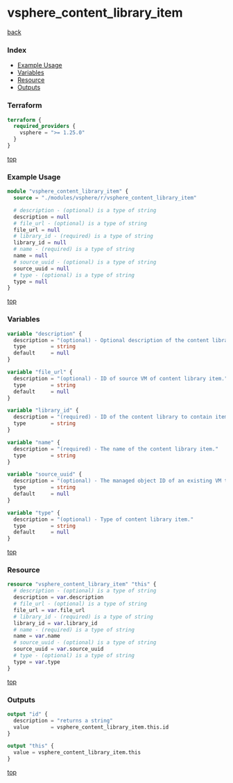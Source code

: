 # vsphere_content_library_item

[back](../vsphere.md)

### Index

- [Example Usage](#example-usage)
- [Variables](#variables)
- [Resource](#resource)
- [Outputs](#outputs)

### Terraform

```terraform
terraform {
  required_providers {
    vsphere = ">= 1.25.0"
  }
}
```

[top](#index)

### Example Usage

```terraform
module "vsphere_content_library_item" {
  source = "./modules/vsphere/r/vsphere_content_library_item"

  # description - (optional) is a type of string
  description = null
  # file_url - (optional) is a type of string
  file_url = null
  # library_id - (required) is a type of string
  library_id = null
  # name - (required) is a type of string
  name = null
  # source_uuid - (optional) is a type of string
  source_uuid = null
  # type - (optional) is a type of string
  type = null
}
```

[top](#index)

### Variables

```terraform
variable "description" {
  description = "(optional) - Optional description of the content library item."
  type        = string
  default     = null
}

variable "file_url" {
  description = "(optional) - ID of source VM of content library item."
  type        = string
  default     = null
}

variable "library_id" {
  description = "(required) - ID of the content library to contain item"
  type        = string
}

variable "name" {
  description = "(required) - The name of the content library item."
  type        = string
}

variable "source_uuid" {
  description = "(optional) - The managed object ID of an existing VM to be cloned to the content library."
  type        = string
  default     = null
}

variable "type" {
  description = "(optional) - Type of content library item."
  type        = string
  default     = null
}
```

[top](#index)

### Resource

```terraform
resource "vsphere_content_library_item" "this" {
  # description - (optional) is a type of string
  description = var.description
  # file_url - (optional) is a type of string
  file_url = var.file_url
  # library_id - (required) is a type of string
  library_id = var.library_id
  # name - (required) is a type of string
  name = var.name
  # source_uuid - (optional) is a type of string
  source_uuid = var.source_uuid
  # type - (optional) is a type of string
  type = var.type
}
```

[top](#index)

### Outputs

```terraform
output "id" {
  description = "returns a string"
  value       = vsphere_content_library_item.this.id
}

output "this" {
  value = vsphere_content_library_item.this
}
```

[top](#index)